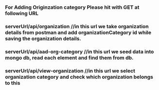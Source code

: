 ### For Adding Originzation category Please hit with GET at following URL

### serverUrl/api/organization //in this url we take organization details from postman and add organizationCategory id while saving the organization details.

### serverUrl/api/aad-org-category //in this url we seed data into mongo db, read each element and find them from db.

### serverUrl/api/view-organization //in this url we select organization category and check which organization belongs to this
